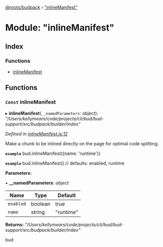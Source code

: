[@roots/budpack](../globals.md) › ["inlineManifest"](_inlinemanifest_.md)

# Module: "inlineManifest"

## Index

### Functions

* [inlineManifest](_inlinemanifest_.md#const-inlinemanifest)

## Functions

### `Const` inlineManifest

▸ **inlineManifest**(`__namedParameters`: object): *"/Users/kellymears/code/projects/cli/bud/bud-support/src/budpack/builder/index"*

*Defined in [inlineManifest.js:12](https://github.com/roots/bud-support/blob/5442f65/src/budpack/builder/api/inlineManifest.js#L12)*

Make a chunk to be inlined directly on the page for optimal code splitting.

**`example`** bud.inlineManifest({name: 'runtime'})

**`example`** bud.inlineManifest() // defaults: enabled, runtime

**Parameters:**

▪ **__namedParameters**: *object*

Name | Type | Default |
------ | ------ | ------ |
`enabled` | boolean | true |
`name` | string | "runtime" |

**Returns:** *"/Users/kellymears/code/projects/cli/bud/bud-support/src/budpack/builder/index"*

bud
